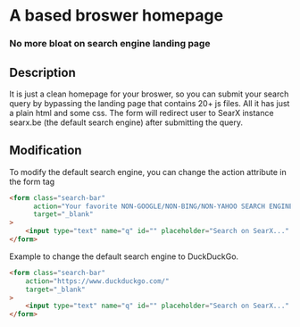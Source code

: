 # A based broswer homepage 
### No more bloat on search engine landing page

## Description
It is just a clean homepage for your broswer, so you can submit your search query by bypassing the landing page that contains 20+ js files. All it has just a plain html and some css. The form will redirect user to SearX instance searx.be (the default search engine) after submitting the query.

## Modification
To modify the default search engine, you can change the action attribute in the form tag
```html
<form class="search-bar" 
      action="Your favorite NON-GOOGLE/NON-BING/NON-YAHOO SEARCH ENGINE goes here!!!"
      target="_blank"
>
	<input type="text" name="q" id="" placeholder="Search on SearX..." />
</form>
```

Example to change the default search engine to DuckDuckGo.
```html
<form class="search-bar" 
	action="https://www.duckduckgo.com/"
    target="_blank"
>
	<input type="text" name="q" id="" placeholder="Search on SearX..." />
</form>
```
